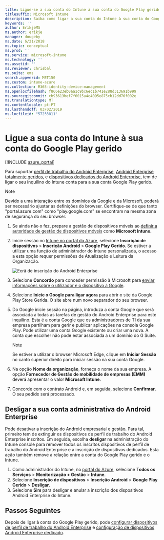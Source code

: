 ```yaml
---
title: Ligue-se a sua conta do Intune à sua conta do Google Play gerido.
titlesuffix: Microsoft Intune
description: Saiba como ligar a sua conta do Intune à sua conta do Google Play gerido.
keywords: ''
author: ErikjeMS
ms.author: erikje
manager: dougeby
ms.date: 6/21/2018
ms.topic: conceptual
ms.prod: ''
ms.service: microsoft-intune
ms.technology: ''
ms.assetid: ''
ms.reviewer: chrisbal
ms.suite: ems
search.appverid: MET150
ms.custom: intune-azure
ms.collection: M365-identity-device-management
ms.openlocfilehash: f866e23eb0aa1c9bc6ec1b741e288d313691b999
ms.sourcegitcommit: cb93613bef7f6015a4c4095e875cb12dd76f002e
ms.translationtype: MT
ms.contentlocale: pt-PT
ms.lasthandoff: 03/02/2019
ms.locfileid: "57233811"
---
```

# <a name="connect-your-intune-account-to-your-managed-google-play-account"></a>Ligue a sua conta do Intune à sua conta do Google Play gerido

[!INCLUDE [azure_portal](./includes/azure_portal.md)]

Para suportar [perfil de trabalho do Android Enterprise](android-work-profile-enroll.md), [Android Enterprise totalmente geridos](android-fully-managed-enroll.md), e [dispositivos dedicados do Android Enterprise](android-kiosk-enroll.md), tem de ligar o seu inquilino do Intune conta para a sua conta Google Play gerido.  

> [!NOTE]
> Devido a uma interação entre os domínios da Google e da Microsoft, poderá ser necessário ajustar as definições do browser.  Certifique-se de que tanto "portal.azure.com" como "play.google.com" se encontram na mesma zona de segurança do seu browser.

1. Se ainda não o fez, prepare a gestão de dispositivos móveis ao [definir a autoridade de gestão de dispositivos móveis](mdm-authority-set.md) como **Microsoft Intune**.
2. Inicie sessão no [Intune no portal do Azure](https://aka.ms/intuneportal), selecione **Inscrição de dispositivos** > **Inscrição Android** > **Google Play Gerido**.  Se estiver a utilizar uma função de administrador do Intune personalizada, o acesso a esta opção requer permissões de Atualização e Leitura da Organização.
   
   ![Ecrã de inscrição do Android Enterprise](./media/android-work-bind.png)

3. Selecione **Concordo** para conceder permissão à Microsoft para [enviar informações sobre o utilizador e o dispositivo à Google](data-intune-sends-to-google.md). 
   
4. Selecione **Inicie o Google para ligar agora** para abrir o site da Google Play Store Gerida. O site abre num novo separador do seu browser.
  
5. Do Google inicie sessão na página, introduza a conta Google que será associada a todas as tarefas de gestão do Android Enterprise para este inquilino. Esta é a conta Google que os administradores de TI da sua empresa partilham para gerir e publicar aplicações na consola Google Play. Pode utilizar uma conta Google existente ou criar uma nova. A conta que escolher não pode estar associada a um domínio do G Suite.
    
    > [!Note]
    > Se estiver a utilizar o browser Microsoft Edge, clique em **Iniciar Sessão** no canto superior direito para iniciar sessão na sua conta Google.

6. Na opção **Nome da organização**, forneça o nome da sua empresa. A opção **Fornecedor de Gestão de mobilidade de empresas (EMM)** deverá apresentar o valor **Microsoft Intune**.

7. Concorde com o contrato Android e, em seguida, selecione **Confirmar**. O seu pedido será processado.

## <a name="disconnect-your-android-enterprise-administrative-account"></a>Desligar a sua conta administrativa do Android Enterprise

Pode desativar a inscrição do Android empresarial e gestão. Para tal, primeiro tem de extinguir os dispositivos de perfil de trabalho do Android Enterprise inscritos. Em seguida, escolha **desligar** na administração do Intune console para remover todos os inscritos dispositivos de perfil de trabalho do Android Enterprise e a inscrição de dispositivos dedicados. Esta ação também remove a relação entre a conta do Google Play gerido e o Intune.

1. Como administrador do Intune, no [portal do Azure](https://portal.azure.com), selecione **Todos os Serviços** > **Monitorização + Gestão** > **Intune**.
2. Selecione **Inscrição de dispositivos** > **Inscrição Android** > **Google Play Gerido** > **Desligar**.
3. Selecione **Sim** para desligar e anular a inscrição dos dispositivos Android Enterprise do Intune.

## <a name="next-steps"></a>Passos Seguintes

Depois de ligar à conta do Google Play gerido, pode [configurar dispositivos de perfil de trabalho do Android Enterprise](android-work-profile-enroll.md) e [configuração de dispositivos Android Enterprise dedicado](android-kiosk-enroll.md).
